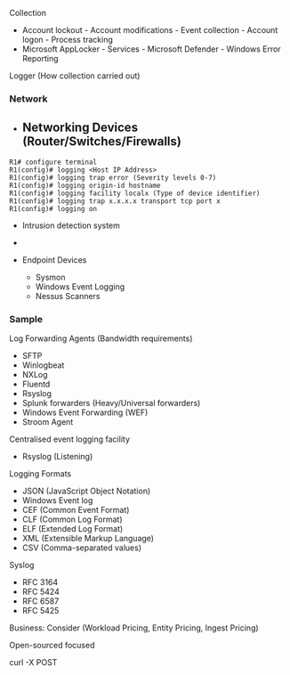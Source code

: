 Collection
- Account lockout - Account modifications - Event collection - Account logon - Process tracking
- Microsoft AppLocker - Services - Microsoft Defender - Windows Error Reporting

Logger (How collection carried out)

### Network

- Networking Devices (Router/Switches/Firewalls)
  - 
```
R1# configure terminal
R1(config)# logging <Host IP Address>
R1(config)# logging trap error (Severity levels 0-7)
R1(config)# logging origin-id hostname
R1(config)# logging facility localx (Type of device identifier)
R1(config)# logging trap x.x.x.x transport tcp port x
R1(config)# logging on
```

- Intrusion detection system

- 

- Endpoint Devices
  - Sysmon
  - Windows Event Logging
  - Nessus Scanners

### Sample

Log Forwarding Agents (Bandwidth requirements)
- SFTP
- Winlogbeat
- NXLog
- Fluentd 
- Rsyslog
- Splunk forwarders (Heavy/Universal forwarders)
- Windows Event Forwarding (WEF)
- Stroom Agent

Centralised event logging facility
- Rsyslog (Listening)

Logging Formats
- JSON (JavaScript Object Notation)
- Windows Event log
- CEF (Common Event Format)
- CLF (Common Log Format)
- ELF (Extended Log Format)
- XML (Extensible Markup Language)
- CSV (Comma-separated values)

Syslog
- RFC 3164
- RFC 5424
- RFC 6587
- RFC 5425

Business:
Consider (Workload Pricing, Entity Pricing, Ingest Pricing)

Open-sourced focused

curl -X POST 
